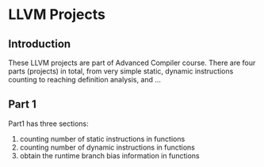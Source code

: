 # LLVM Projects

## Introduction
These LLVM projects are part of Advanced Compiler course. There are four parts (projects) in total, from very simple static, dynamic instructions counting to reaching definition analysis, and ...

## Part 1
Part1 has three sections:
1.  counting number of static instructions in functions
2.  counting number of dynamic instructions in functions
3.  obtain the runtime branch bias information in functions
